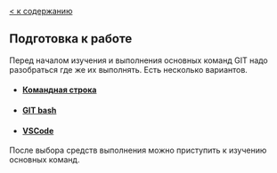 [< к содержанию](./readme.md)

## Подготовка к работе

Перед началом изучения и выполнения основных команд GIT надо разобраться где же их выполнять.
Есть несколько вариантов.

- #### [Командная строка](./comstr.md)

- #### [GIT bash](./bash.md)

- #### [VSCode](./vscode.md)

После выбора средств выполнения можно приступить к изучению основных команд.


